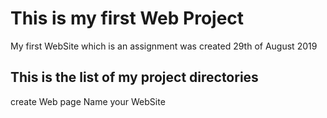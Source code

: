 # This is my first Web Project

My first WebSite which is an assignment was created 29th of August 2019

## This is the list of my project directories

create Web page
Name your WebSite

